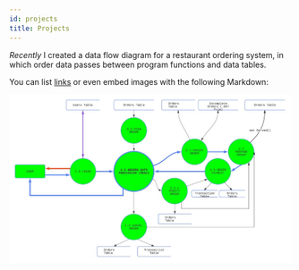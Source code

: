 ```yaml
---
id: projects
title: Projects
---
```


*Recently* I created a data flow diagram for a restaurant ordering system, in which order data passes between program functions and data tables.

You can list [links](https://www.hashicorp.com/resources/test-driven-development-tdd-for-infrastructure)
or even embed images with the following Markdown:

![data flow diagram](./assets/dataflow-orders.jpg)
